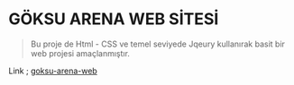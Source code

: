 # GÖKSU ARENA WEB SİTESİ 

> Bu proje de Html - CSS ve temel seviyede Jqeury kullanırak basit bir web projesi amaçlanmıştır.

Link ; [goksu-arena-web](https://goksu-arena-web.netlify.app/)


